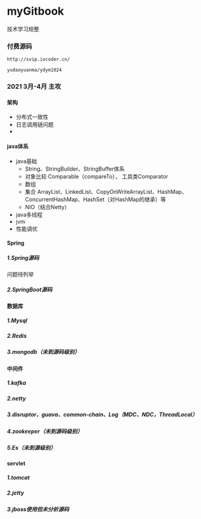 # myGitbook
技术学习规整

### 付费源码

```shell
http://svip.iocoder.cn/

yudaoyuanma/ydym1024
```



### 2021 3月-4月 主攻

#### 架构

- 分布式一致性
- 日志调用链问题
- 

#### java体系

- java基础
  - String、StringBuilder、StringBuffer体系
  - 对象比较 Comparable（compareTo）， 工具类Comparator
  - 数组
  - 集合 ArrayList、LinkedList、CopyOnWriteArrayList、HashMap、ConcurrentHashMap、HashSet（对HashMap的继承）等
  - NIO（结合Netty）
- java多线程
- jvm
- 性能调优

#### Spring

##### 1.Spring源码

问题待列举

##### 2.SpringBoot源码





#### 数据库

##### 1.Mysql



##### 2.Redis



##### 3.mongodb（未到源码级别）

#### 中间件

##### 1.kafka



##### 2.netty



##### 3.disruptor、guava、common-chain、Log（MDC、NDC，ThreadLocal）



##### 4.zookeeper（未到源码级别）



##### 5.Es（未到源级别）



#### servlet

##### 1.tomcat



##### 2.jetty



##### 3.jboss使用但未分析源码







